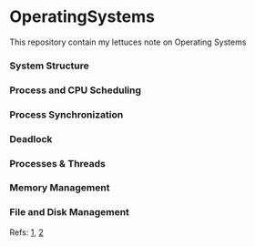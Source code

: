 # OperatingSystems
This repository contain my lettuces note on Operating Systems
### System Structure
### Process and CPU Scheduling
### Process Synchronization
### Deadlock
### Processes & Threads
### Memory Management
### File and Disk Management
Refs:   [1](https://www.geeksforgeeks.org/operating-systems/),
	[2](https://www.tutorialspoint.com/operating_system/)
